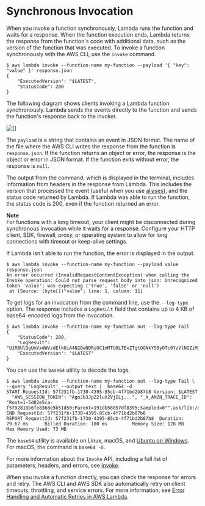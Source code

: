 # Synchronous Invocation<a name="invocation-sync"></a>

When you invoke a function synchronously, Lambda runs the function and waits for a response\. When the function execution ends, Lambda returns the response from the function's code with additional data, such as the version of the function that was executed\. To invoke a function synchronously with the AWS CLI, use the `invoke` command\.

```
$ aws lambda invoke --function-name my-function --payload '{ "key": "value" }' response.json
{
    "ExecutedVersion": "$LATEST",
    "StatusCode": 200
}
```

The following diagram shows clients invoking a Lambda function synchronously\. Lambda sends the events directly to the function and sends the function's response back to the invoker\.

![\[\]](http://docs.aws.amazon.com/lambda/latest/dg/images/invocation-sync.png)

The `payload` is a string that contains an event in JSON format\. The name of the file where the AWS CLI writes the response from the function is `response.json`\. If the function returns an object or error, the response is the object or error in JSON format\. If the function exits without error, the response is `null`\.

The output from the command, which is displayed in the terminal, includes information from headers in the response from Lambda\. This includes the version that processed the event \(useful when you use [aliases](configuration-aliases.md)\), and the status code returned by Lambda\. If Lambda was able to run the function, the status code is 200, even if the function returned an error\.

**Note**  
For functions with a long timeout, your client might be disconnected during synchronous invocation while it waits for a response\. Configure your HTTP client, SDK, firewall, proxy, or operating system to allow for long connections with timeout or keep\-alive settings\.

If Lambda isn't able to run the function, the error is displayed in the output\.

```
$ aws lambda invoke --function-name my-function --payload value response.json
An error occurred (InvalidRequestContentException) when calling the Invoke operation: Could not parse request body into json: Unrecognized token 'value': was expecting ('true', 'false' or 'null')
 at [Source: (byte[])"value"; line: 1, column: 11]
```

To get logs for an invocation from the command line, use the `--log-type` option\. The response includes a `LogResult` field that contains up to 4 KB of base64\-encoded logs from the invocation\.

```
$ aws lambda invoke --function-name my-function out --log-type Tail
{
    "StatusCode": 200,
    "LogResult": "U1RBUlQgUmVxdWVzdElkOiA4N2QwNDRiOC1mMTU0LTExZTgtOGNkYS0yOTc0YzVlNGZiMjEgVmVyc2lvb...",
    "ExecutedVersion": "$LATEST"
}
```

You can use the `base64` utility to decode the logs\.

```
$ aws lambda invoke --function-name my-function out --log-type Tail \
--query 'LogResult' --output text |  base64 -d
START RequestId: 57f231fb-1730-4395-85cb-4f71bd2b87b8 Version: $LATEST
  "AWS_SESSION_TOKEN": "AgoJb3JpZ2luX2VjELj...", "_X_AMZN_TRACE_ID": "Root=1-5d02e5ca-f5792818b6fe8368e5b51d50;Parent=191db58857df8395;Sampled=0"",ask/lib:/opt/lib",
END RequestId: 57f231fb-1730-4395-85cb-4f71bd2b87b8
REPORT RequestId: 57f231fb-1730-4395-85cb-4f71bd2b87b8  Duration: 79.67 ms      Billed Duration: 100 ms         Memory Size: 128 MB     Max Memory Used: 73 MB
```

The `base64` utility is available on Linux, macOS, and [Ubuntu on Windows](https://docs.microsoft.com/en-us/windows/wsl/install-win10)\. For macOS, the command is `base64 -D`\.

For more information about the `Invoke` API, including a full list of parameters, headers, and errors, see [Invoke](API_Invoke.md)\.

When you invoke a function directly, you can check the response for errors and retry\. The AWS CLI and AWS SDK also automatically retry on client timeouts, throttling, and service errors\. For more information, see [Error Handling and Automatic Retries in AWS Lambda](retries-on-errors.md)\.